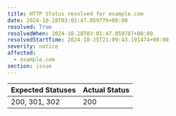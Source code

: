 ```yaml
---
title: HTTP Status resolved for example.com
date: 2024-10-28T03:01:47.059776+00:00
resolved: True
resolvedWhen: 2024-10-28T03:01:47.059787+00:00
resolvedStartTime: 2024-10-25T21:09:43.191474+00:00
severity: notice
affected:
  - example.com
section: issue
---
```


| Expected Statuses | Actual Status  |
|-------------------|----------------|
| 200, 301, 302 | 200 |
